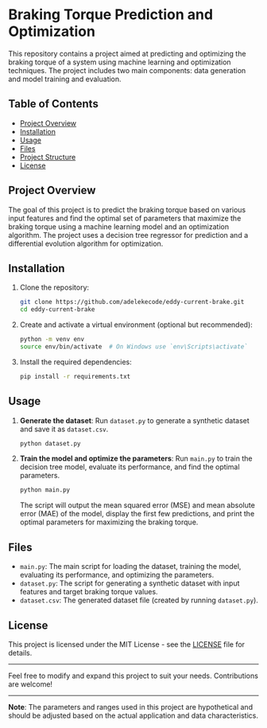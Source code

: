 # Braking Torque Prediction and Optimization

This repository contains a project aimed at predicting and optimizing the braking torque of a system using machine learning and optimization techniques. The project includes two main components: data generation and model training and evaluation.

## Table of Contents

- [Project Overview](#project-overview)
- [Installation](#installation)
- [Usage](#usage)
- [Files](#files)
- [Project Structure](#project-structure)
- [License](#license)

## Project Overview

The goal of this project is to predict the braking torque based on various input features and find the optimal set of parameters that maximize the braking torque using a machine learning model and an optimization algorithm. The project uses a decision tree regressor for prediction and a differential evolution algorithm for optimization.

## Installation

1. Clone the repository:
    ```sh
    git clone https://github.com/adelekecode/eddy-current-brake.git
    cd eddy-current-brake
    ```

2. Create and activate a virtual environment (optional but recommended):
    ```sh
    python -m venv env
    source env/bin/activate  # On Windows use `env\Scripts\activate`
    ```

3. Install the required dependencies:
    ```sh
    pip install -r requirements.txt
    ```

## Usage

1. **Generate the dataset**:
    Run `dataset.py` to generate a synthetic dataset and save it as `dataset.csv`.
    ```sh
    python dataset.py
    ```

2. **Train the model and optimize the parameters**:
    Run `main.py` to train the decision tree model, evaluate its performance, and find the optimal parameters.
    ```sh
    python main.py
    ```

    The script will output the mean squared error (MSE) and mean absolute error (MAE) of the model, display the first few predictions, and print the optimal parameters for maximizing the braking torque.

## Files

- `main.py`: The main script for loading the dataset, training the model, evaluating its performance, and optimizing the parameters.
- `dataset.py`: The script for generating a synthetic dataset with input features and target braking torque values.
- `dataset.csv`: The generated dataset file (created by running `dataset.py`).

## License

This project is licensed under the MIT License - see the [LICENSE](LICENSE) file for details.

---

Feel free to modify and expand this project to suit your needs. Contributions are welcome!

---

**Note**: The parameters and ranges used in this project are hypothetical and should be adjusted based on the actual application and data characteristics.
